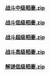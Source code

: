 ### [战斗中级稻妻.zip](https://raw.githubusercontent.com/VaLueS6655/Genshin_Impact_Teleport/Raw/ManualCollectPoint%2FChest%2FGenerate%20Chest%2F%E7%A8%BB%E5%A6%BB%2F%E6%88%98%E6%96%97%E4%B8%AD%E7%BA%A7%E7%A8%BB%E5%A6%BB.zip)

### [战斗低级稻妻.zip](https://raw.githubusercontent.com/VaLueS6655/Genshin_Impact_Teleport/Raw/ManualCollectPoint%2FChest%2FGenerate%20Chest%2F%E7%A8%BB%E5%A6%BB%2F%E6%88%98%E6%96%97%E4%BD%8E%E7%BA%A7%E7%A8%BB%E5%A6%BB.zip)

### [战斗超级稻妻.zip](https://raw.githubusercontent.com/VaLueS6655/Genshin_Impact_Teleport/Raw/ManualCollectPoint%2FChest%2FGenerate%20Chest%2F%E7%A8%BB%E5%A6%BB%2F%E6%88%98%E6%96%97%E8%B6%85%E7%BA%A7%E7%A8%BB%E5%A6%BB.zip)

### [战斗高级稻妻.zip](https://raw.githubusercontent.com/VaLueS6655/Genshin_Impact_Teleport/Raw/ManualCollectPoint%2FChest%2FGenerate%20Chest%2F%E7%A8%BB%E5%A6%BB%2F%E6%88%98%E6%96%97%E9%AB%98%E7%BA%A7%E7%A8%BB%E5%A6%BB.zip)

### [解谜低级稻妻.zip](https://raw.githubusercontent.com/VaLueS6655/Genshin_Impact_Teleport/Raw/ManualCollectPoint%2FChest%2FGenerate%20Chest%2F%E7%A8%BB%E5%A6%BB%2F%E8%A7%A3%E8%B0%9C%E4%BD%8E%E7%BA%A7%E7%A8%BB%E5%A6%BB.zip)

